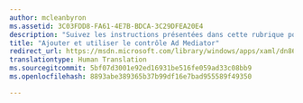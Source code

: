 ```yaml
---
author: mcleanbyron
ms.assetid: 3C03FDD8-FA61-4E7B-BDCA-3C29DFEA20E4
description: "Suivez les instructions présentées dans cette rubrique pour utiliser le contrôle Ad Mediator dans votre application."
title: "Ajouter et utiliser le contrôle Ad Mediator"
redirect_url: https://msdn.microsoft.com/library/windows/apps/xaml/dn864355.aspx
translationtype: Human Translation
ms.sourcegitcommit: 5bf07d3001e92ed16931be516fe059ad33c08bb9
ms.openlocfilehash: 8893abe389365b37b99df16e7bad955589f49350

---
```





<!--HONumber=Aug16_HO3-->


